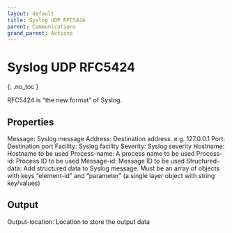 ```yaml
---
layout: default
title: Syslog UDP RFC5424
parent: Communications
grand_parent: Actions
---
```


# Syslog UDP RFC5424
{: .no_toc }

RFC5424 is “the new format” of Syslog.

## Properties
Message: Syslog message
Address: Destination address. e.g. 127.0.0.1
Port: Destination port
Facility: Syslog facility
Severity: Syslog severity
Hostname: Hostname to be used
Process-name: A process name to be used
Process-id: Process ID to be used
Message-id: Message ID to be used
Structured-data: Add structured data to Syslog message. Must be an array of objects with keys “element-id” and “parameter” (a single layer object with string key/values)

## Output
Output-location: Location to store the output data
